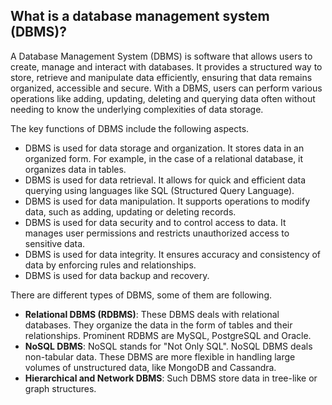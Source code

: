 ## What is a database management system (DBMS)?

A Database Management System (DBMS) is software that allows users to create, manage and interact with databases. It provides a structured way to store, retrieve and manipulate data efficiently, ensuring that data remains organized, accessible and secure. With a DBMS, users can perform various operations like adding, updating, deleting and querying data often without needing to know the underlying complexities of data storage.

The key functions of DBMS include the following aspects.

- DBMS is used for data storage and organization. It stores data in an organized form. For example, in the case of a relational database, it organizes data in tables.
- DBMS is used for data retrieval. It allows for quick and efficient data querying using languages like SQL (Structured Query Language).
- DBMS is used for data manipulation. It supports operations to modify data, such as adding, updating or deleting records.
- DBMS is used for data security and to control access to data. It manages user permissions and restricts unauthorized access to sensitive data.
- DBMS is used for data integrity. It ensures accuracy and consistency of data by enforcing rules and relationships.
- DBMS is used for data backup and recovery.

There are different types of DBMS, some of them are following.

- **Relational DBMS (RDBMS)**: These DBMS deals with relational databases. They organize the data in the form of tables and their relationships. Prominent RDBMS are MySQL, PostgreSQL and Oracle.
- **NoSQL DBMS**: NoSQL stands for "Not Only SQL". NoSQL DBMS deals non-tabular data. These DBMS are more flexible in handling large volumes of unstructured data, like MongoDB and Cassandra.
- **Hierarchical and Network DBMS**: Such DBMS store data in tree-like or graph structures.









